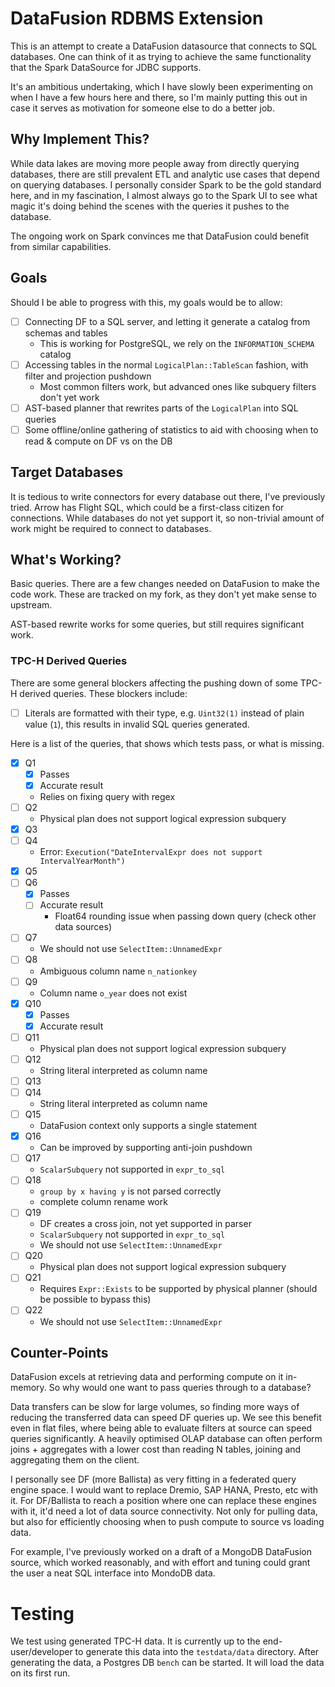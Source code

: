 # DataFusion RDBMS Extension

This is an attempt to create a DataFusion datasource that connects to SQL databases.
One can think of it as trying to achieve the same functionality that the Spark DataSource for JDBC supports.

It's an ambitious undertaking, which I have slowly been experimenting on when I have a few hours here and there, so I'm mainly putting this out in case it serves as motivation for someone else to do a better job.

## Why Implement This?

While data lakes are moving more people away from directly querying databases, there are still prevalent ETL and analytic use cases that depend on querying databases. I personally consider Spark to be the gold standard here, and in my fascination, I almost always go to the Spark UI to see what magic it's doing behind the scenes with the queries it pushes to the database.

The ongoing work on Spark convinces me that DataFusion could benefit from similar capabilities.

## Goals

Should I be able to progress with this, my goals would be to allow:

- [ ] Connecting DF to a SQL server, and letting it generate a catalog from schemas and tables
  - This is working for PostgreSQL, we rely on the `INFORMATION_SCHEMA` catalog
- [ ] Accessing tables in the normal `LogicalPlan::TableScan` fashion, with filter and projection pushdown
  - Most common filters work, but advanced ones like subquery filters don't yet work
- [ ] AST-based planner that rewrites parts of the `LogicalPlan` into SQL queries
- [ ] Some offline/online gathering of statistics to aid with choosing when to read & compute on DF vs on the DB

## Target Databases

It is tedious to write connectors for every database out there, I've previously tried.
Arrow has Flight SQL, which could be a first-class citizen for connections. While databases do not yet support it, so non-trivial amount of work might be required to connect to databases.

## What's Working?

Basic queries. There are a few changes needed on DataFusion to make the code work. These are tracked on my fork, as they don't yet make sense to upstream.

AST-based rewrite works for some queries, but still requires significant work.
### TPC-H Derived Queries

There are some general blockers affecting the pushing down of some TPC-H derived queries.
These blockers include:

- [ ] Literals are formatted with their type, e.g. `Uint32(1)` instead of plain value (`1`), this results in invalid SQL queries generated.

Here is a list of the queries, that shows which tests pass, or what is missing.

- [x] Q1
  - [x] Passes
  - [x] Accurate result
  - Relies on fixing query with regex
- [ ] Q2
  - Physical plan does not support logical expression subquery
- [x] Q3
- [ ] Q4
  - Error: `Execution("DateIntervalExpr does not support IntervalYearMonth")`
- [x] Q5
- [ ] Q6
  - [x] Passes
  - [ ] Accurate result
    - Float64 rounding issue when passing down query (check other data sources)
- [ ] Q7
  - We should not use `SelectItem::UnnamedExpr`
- [ ] Q8
  - Ambiguous column name `n_nationkey`
- [ ] Q9
  - Column name `o_year` does not exist
- [x] Q10
  - [x] Passes
  - [x] Accurate result
- [ ] Q11
  - Physical plan does not support logical expression subquery
- [ ] Q12
  - String literal interpreted as column name
- [ ] Q13
- [ ] Q14
  - String literal interpreted as column name
- [ ] Q15
  - DataFusion context only supports a single statement
- [x] Q16
  - Can be improved by supporting anti-join pushdown
- [ ] Q17
  - `ScalarSubquery` not supported in `expr_to_sql`
- [ ] Q18
  - `group by x having y` is not parsed correctly
  - complete column rename work
- [ ] Q19
  - DF creates a cross join, not yet supported in parser
  - `ScalarSubquery` not supported in `expr_to_sql`
  - We should not use `SelectItem::UnnamedExpr`
- [ ] Q20
   - Physical plan does not support logical expression subquery
- [ ] Q21
  - Requires `Expr::Exists` to be supported by physical planner (should be possible to bypass this)
- [ ] Q22
  - We should not use `SelectItem::UnnamedExpr`


## Counter-Points

DataFusion excels at retrieving data and performing compute on it in-memory. So why would one want to pass queries through to a database?

Data transfers can be slow for large volumes, so finding more ways of reducing the transferred data can speed DF queries up.
We see this benefit even in flat files, where being able to evaluate filters at source can speed queries significantly.
A heavily optimised OLAP database can often perform joins + aggregates with a lower cost than reading N tables, joining and aggregating them on the client.

I personally see DF (more Ballista) as very fitting in a federated query engine space. I would want to replace Dremio, SAP HANA, Presto, etc with it. For DF/Ballista to reach a position where one can replace these engines with it, it'd need a lot of data source connectivity. Not only for pulling data, but also for efficiently choosing when to push compute to source vs loading data.

For example, I've previously worked on a draft of a MongoDB DataFusion source, which worked reasonably, and with effort and tuning could grant the user a neat SQL interface into MondoDB data.

# Testing

We test using generated TPC-H data. It is currently up to the end-user/developer to generate this data into the `testdata/data` directory.
After generating the data, a Postgres DB `bench` can be started. It will load the data on its first run.
